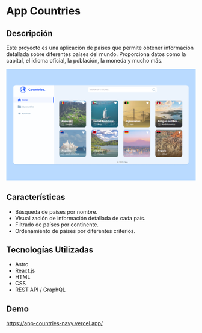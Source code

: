# App Countries

## Descripción

Este proyecto es una aplicación de países que permite obtener información detallada sobre diferentes países del mundo. Proporciona datos como la capital, el idioma oficial, la población, la moneda y mucho más.

![Alt text](<Desktop - 2.png>)

## Características

- Búsqueda de países por nombre.
- Visualización de información detallada de cada país.
- Filtrado de países por continente.
- Ordenamiento de países por diferentes criterios.

## Tecnologías Utilizadas

- Astro
- React.js
- HTML
- CSS
- REST API / GraphQL

## Demo
https://app-countries-navy.vercel.app/